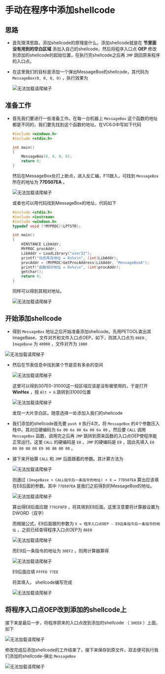 # 手动在程序中添加shellcode


## 思路
+ 首先理清思路，添加shellcode的原理是什么。添加shellcode就是在 **节里面没有用到的空白区域** 添加入自己的shellcode，然后将程序入口点 **OEP** 修改到添加的shellcode的起始位置，在执行完shellcode之后再 `JMP` 跳回原来程序的入口点。

+ 在这里我们的目标是添加一个弹出MessageBox的shellcode，其代码为 `MessageBox(0, 0, 0, 0)` ，执行效果为

  ![无法加载请爬梯子](https://raw.githubusercontent.com/smallzhong/picgo-pic-bed/master/20200706112744.png)

## 准备工作

+ 首先我们要进行一些准备工作。在每一台机器上 `MessageBox` 这个函数的地址都是不同的，我们要先找到这个函数的地址。在VC6.0中写如下代码

  ```cpp
  #include <windows.h>
  #include <stdio.h>
  
  int main()
  {
      MessageBox(0, 0, 0, 0);
      return 0;
  }
  ```

  然后在MessageBox处打上断点，进入反汇编，F11跟入，可找到 `MessageBox` 所在的地址为 **77D507EA** 。

  ![无法加载请爬梯子](https://raw.githubusercontent.com/smallzhong/picgo-pic-bed/master/20200706113033.png)

  或者也可以用代码找到MessageBox的地址，代码如下

  ```cpp
  #include <stdio.h>
  #include <iostream>
  #include <windows.h>
  typedef void (*MYPROC)(LPTSTR);
  
  int main()
  {
      HINSTANCE LibAddr;
      MYPROC procAddr;
      LibAddr = LoadLibrary("user32");
      printf("动态库及地址 = 0x%x\n", (int)LibAddr);
      procAddr = (MYPROC)GetProcAddress(LibAddr, "MessageBoxA");
      printf("函数相对地址 = 0x%x\n", (int)procAddr);
      getchar();
      return 0;
  }
  ```

  同样可以得到其相对地址。

  ![无法加载请爬梯子](https://raw.githubusercontent.com/smallzhong/picgo-pic-bed/master/20200706113408.png)

## 开始添加shellcode

+ 得到 `MessageBox` 地址之后开始准备添加shellcode。先用PETOOL查出其ImageBase、文件对齐和文件入口点OEP，如下，则其入口点为 `86E0` , `ImageBase` 为 `40000` ，文件对齐为 `1000`

![无法加载请爬梯子](https://raw.githubusercontent.com/smallzhong/picgo-pic-bed/master/20200706115752.png)

+ 然后在节表信息中找到某个节是否有多余的空间

  ![无法加载请爬梯子](https://raw.githubusercontent.com/smallzhong/picgo-pic-bed/master/image-20200706114021998.png)

  这里可以得到307E0-31000这一段区域应该是没有被使用的，于是打开 **WinHex** ，按 `Alt + G`  跳转到31000位置

  ![无法加载请爬梯子](https://raw.githubusercontent.com/smallzhong/picgo-pic-bed/master/20200706114235.png)

  发现一大片空白区。随意选择一处添加入我们的shellcode

+ 我们添加的shellcode首先要 `push 0` 执行4次，将 `MessageBox` 的4个参数压入栈中。其对应硬编码为 `6a 00 6a 00 6a 00 6a 00`  。然后要 `CALL` 调用 `MessageBox` 函数，调用完之后再 `JMP` 跳转到原来函数的入口点OEP使程序能正常运行。这里 `CALL` 的硬编码是 `E8` ，`JMP` 的硬编码是 `E9` ，因此先填入 `E8 00 00 00 00 E9 00 00 00 00` 。

+ 接下来开始算 `CALL` 和 `JMP` 后面跟着的参数。其计算方法为

  ![无法加载请爬梯子](https://raw.githubusercontent.com/smallzhong/picgo-pic-bed/master/20200706114802.png)

  则通过 `(ImageBase + CALL指令后一条指令的地址) + X = 77D507EA` 算出应该填在E8后面的参数。其中 `77D507EA` 是我们之前得到的MessageBox的地址。

  ![无法加载请爬梯子](https://raw.githubusercontent.com/smallzhong/picgo-pic-bed/master/20200706115053.png)

  算出得E8后面应跟 `7791F8FD` ，将其填到E8后面。这里注意要将计算器设置为DWORD（双字）

  而根据公式，E9后面跟的参数为 `X = 程序入口点OEP - E9这条指令后一条指令的地址` 。之前已经查得程序入口点OEP为 `86E0`

  ![无法加载请爬梯子](https://raw.githubusercontent.com/smallzhong/picgo-pic-bed/master/20200706115727.png)

  而E9后一条指令的地址为 `30EF2` ，则用计算器算得

  ![无法加载请爬梯子](https://raw.githubusercontent.com/smallzhong/picgo-pic-bed/master/20200706115944.png)

  E9后面应填 `FFFFD 77EE` 

  将其填入， shellcode编写完成

  ![无法加载请爬梯子](https://raw.githubusercontent.com/smallzhong/picgo-pic-bed/master/20200706120045.png)

## 将程序入口点OEP改到添加的shellcode上

接下来是最后一步，将程序原来的入口点改到添加的shellcode （ `30EE0` ）上面，如下

![无法加载请爬梯子](https://raw.githubusercontent.com/smallzhong/picgo-pic-bed/master/20200706120324.png)

修改完成后添加shellcode的工作结束了，接下来保存到原文件，双击便可执行我们添加的shellcode-弹出 `MessageBox`

![无法加载请爬梯子](https://raw.githubusercontent.com/smallzhong/picgo-pic-bed/master/20200706120452.png)



